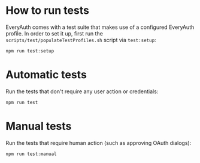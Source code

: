 # How to run tests

EveryAuth comes with a test suite that makes use of a configured EveryAuth profile.  In order to set it up,
first run the `scripts/test/populateTestProfiles.sh` script via `test:setup`:

```
npm run test:setup
```

# Automatic tests

Run the tests that don't require any user action or credentials:

```
npm run test
```

# Manual tests

Run the tests that require human action (such as approving OAuth dialogs):

```
npm run test:manual
```
